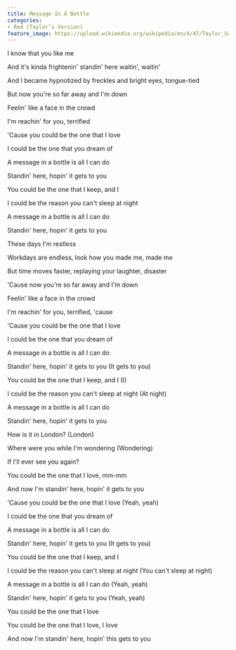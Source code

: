 ```yaml
---
title: Message In A Bottle
categories:
- Red (Taylor’s Version)
feature_image: https://upload.wikimedia.org/wikipedia/en/4/47/Taylor_Swift_-_Red_%28Taylor%27s_Version%29.png
--- 
```

I know that you like me

And it's kinda frightenin' standin' here waitin', waitin'

And I became hypnotized by freckles and bright eyes, tongue-tied

But now you're so far away and I'm down

Feelin' like a face in the crowd

I'm reachin' for you, terrified

'Cause you could be the one that I love

I could be the one that you dream of

A message in a bottle is all I can do

Standin' here, hopin' it gets to you

You could be the one that I keep, and I

I could be the reason you can't sleep at night

A mеssage in a bottle is all I can do

Standin' herе, hopin' it gets to you

These days I'm restless

Workdays are endless, look how you made me, made me

But time moves faster, replaying your laughter, disaster

'Cause now you're so far away and I'm down

Feelin' like a face in the crowd

I'm reachin' for you, terrified, 'cause

'Cause you could be the one that I love

I could be the one that you dream of

A message in a bottle is all I can do

Standin' here, hopin' it gets to you (It gets to you)

You could be the one that I keep, and I (I)

I could be the reason you can't sleep at night (At night)

A message in a bottle is all I can do

Standin' here, hopin' it gets to you

How is it in London? (London)

Where were you while I'm wondering (Wondering)

If I'll ever see you again?

You could be the one that I love, mm-mm

And now I'm standin' here, hopin' it gets to you

'Cause you could be the one that I love (Yeah, yeah)

I could be the one that you dream of

A message in a bottle is all I can do

Standin' here, hopin' it gets to you (It gets to you)

You could be the one that I keep, and I

I could be the reason you can't sleep at night (You can't sleep at night)

A message in a bottle is all I can do (Yeah, yeah)

Standin' here, hopin' it gets to you (Yeah, yeah)

You could be the one that I love

You could be the one that I love, I love

And now I'm standin' here, hopin' this gets to you